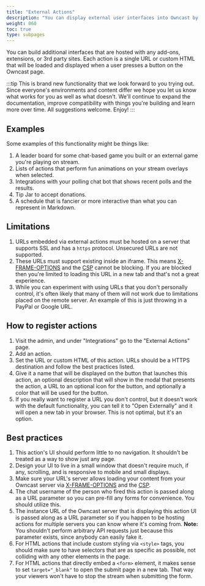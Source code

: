 ```yaml
---
title: "External Actions"
description: "You can display external user interfaces into Owncast by registering external actions."
weight: 060
toc: true
type: subpages
---
```


You can build additional interfaces that are hosted with any add-ons, extensions, or 3rd party sites. Each action is a single URL or custom HTML that will be loaded and displayed when a user presses a button on the Owncast page.



:::tip
This is brand new functionality that we look forward to you trying out. Since everyone's environments and content differ we hope you let us know what works for you as well as what doesn't. We'll continue to expand the documentation, improve compatibility with things you're building and learn more over time. All suggestions welcome. Enjoy!
:::

## Examples

Some examples of this functionality might be things like:

1. A leader board for some chat-based game you built or an external game you're playing on stream.
1. Lists of actions that perform fun animations on your stream overlays when selected.
1. Integrations with your polling chat bot that shows recent polls and the results.
1. Tip Jar to accept donations.
1. A schedule that is fancier or more interactive than what you can represent in Markdown.

## Limitations

1. URLs embedded via external actions must be hosted on a server that supports SSL and has a `https` protocol. Unsecured URLs are not supported.
1. These URLs must support existing inside an iframe. This means [X-FRAME-OPTIONS](https://developer.mozilla.org/en-US/docs/Web/HTTP/Headers/X-Frame-Options) and the [CSP](https://developer.mozilla.org/en-US/docs/Web/HTTP/Headers/Content-Security-Policy) cannot be blocking. If you are blocked then you're limited to loading this URL in a new tab and that's not a great experience.
1. While you can experiment with using URLs that you don't personally control, it's often likely that many of them will not work due to limitations placed on the remote server. An example of this is just throwing in a PayPal or Google URL.

## How to register actions

1. Visit the admin, and under "Integrations" go to the "External Actions" page.
1. Add an action.
1. Set the URL or custom HTML of this action. URLs should be a HTTPS destination and follow the best practices listed.
1. Give it a name that will be displayed on the button that launches this action, an optional description that will show in the modal that presents the action, a URL to an optional icon for the button, and optionally a color that will be used for the button.
1. If you really want to register a URL you don't control, but it doesn't work with the default functionality, you can tell it to "Open Externally" and it will open a new tab in your browser. This is not optimal, but it's an option.

## Best practices

1. This action's UI should perform little to no navigation. It shouldn't be treated as a way to show just any page.
1. Design your UI to live in a small window that doesn't require much, if any, scrolling, and is responsive to mobile and small displays.
1. Make sure your URL's server allows loading your content from your Owncast server via [X-FRAME-OPTIONS](https://developer.mozilla.org/en-US/docs/Web/HTTP/Headers/X-Frame-Options) and the [CSP](https://developer.mozilla.org/en-US/docs/Web/HTTP/Headers/Content-Security-Policy).
1. The chat username of the person who fired this action is passed along as a URL parameter so you can pre-fill any forms for convenience. You should utilize this.
1. The instance URL of the Owncast server that is displaying this action UI is passed along as a URL parameter so if you happen to be hosting actions for multiple servers you can know where it's coming from. **Note:** You shouldn't perform arbitrary API requests just because this parameter exists, since anybody can easily fake it.
1. For HTML actions that include custom styling via `<style>` tags, you should make sure to have selectors that are as specific as possible, not colliding with any other elements in the page.
1. For HTML actions that directly embed a `<form>` element, it makes sense to set `target="_blank"` to open the submit page in a new tab. That way your viewers won't have to stop the stream when submitting the form.
